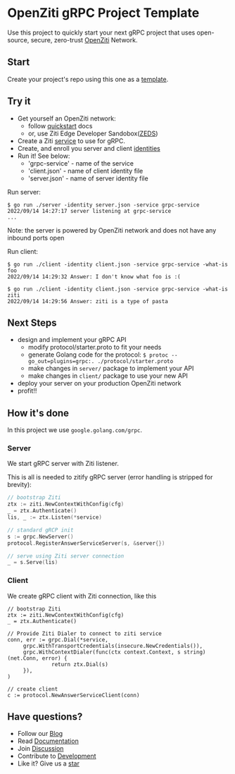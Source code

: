 OpenZiti gRPC Project Template
==============================

Use this project to quickly start your next gRPC project that uses open-source, secure, zero-trust
[OpenZiti](https://github.com/openziti/ziti) Network.


## Start

Create your project's repo using this one as a 
[template](https://docs.github.com/en/repositories/creating-and-managing-repositories/creating-a-repository-from-a-template).

## Try it

* Get yourself an OpenZiti network:
  * follow [quickstart](https://openziti.github.io/ziti/quickstarts/quickstart-overview.html) docs
  * or, use Ziti Edge Developer Sandobox([ZEDS](https://zeds.openziti.org))
* Create a Ziti [service](https://openziti.github.io/ziti/services/overview.html) to use for gRPC.
* Create, and enroll you server and client [identities](https://openziti.github.io/ziti/identities/overview.html)
* Run it! See below:
  * 'grpc-service' - name of the service
  * 'client.json' - name of client identity file
  * 'server.json' - name of server identity file

Run server:
```console
$ go run ./server -identity server.json -service grpc-service
2022/09/14 14:27:17 server listening at grpc-service
...
```
Note: the server is powered by OpenZiti network and does not have any inbound ports open

Run client:
```console
$ go run ./client -identity client.json -service grpc-service -what-is foo
2022/09/14 14:29:32 Answer: I don't know what foo is :(

$ go run ./client -identity client.json -service grpc-service -what-is ziti
2022/09/14 14:29:56 Answer: ziti is a type of pasta
```

## Next Steps

* design and implement your gRPC API  
  * modify protocol/starter.proto to fit your needs
  * generate Golang code for the protocol: `$ protoc --go_out=plugins=grpc:. ./protocol/starter.proto`
  * make changes in `server/` package to implement your API
  * make changes in `client/` package to use your new API
* deploy your server on your production OpenZiti network
* profit!!


## How it's done
In this project we use `google.golang.com/grpc`.

### Server
We start gRPC server with Ziti listener.

This is all is needed to zitify gRPC server (error handling is stripped for brevity):
```go
// bootstrap Ziti
ztx := ziti.NewContextWithConfig(cfg)
_ = ztx.Authenticate()
lis, _ := ztx.Listen(*service)

// standard gRCP init
s := grpc.NewServer()
protocol.RegisterAnswerServiceServer(s, &server{})

// serve using Ziti server connection
_ = s.Serve(lis)
```

### Client
We create gRPC client with Ziti connection, like this
```golang
// bootstrap Ziti
ztx := ziti.NewContextWithConfig(cfg)
_ = ztx.Authenticate()

// Provide Ziti Dialer to connect to ziti service
conn, err := grpc.Dial(*service,
     grpc.WithTransportCredentials(insecure.NewCredentials()),
     grpc.WithContextDialer(func(ctx context.Context, s string) (net.Conn, error) {
              return ztx.Dial(s)
     }),
)

// create client
c := protocol.NewAnswerServiceClient(conn)
```


## Have questions?

* Follow our [Blog](https://openziti.io/)
* Read [Documentation](https://openziti.github.io)
* Join [Discussion](https://openziti.discourse.group)
* Contribute to [Development](https://github.com/openziti)
* Like it? Give us a [star](https://github.com/openziti/ziti)
